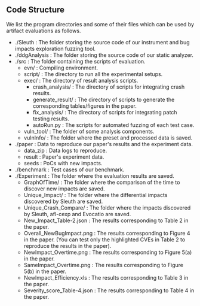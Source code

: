 ## Code Structure

We list the program directories and some of their files which can be used by artifact evaluations as follows.

- ./Sleuth : The folder storing the source code of our instrument and bug impacts exploration fuzzing tool. 
- ./ddgAnalysis : The folder storing the source code of our static analyzer. 
- ./src : The folder containing the scripts of evaluation.
  - evn/ : Compiling environment.
  - script/ : The directory to run all the experimental setups.
  - exec/ : The directory of result analysis scripts.
    - crash_analysis/ : The directory of scripts for integrating crash results.
    - generate_result/ : The directory of scripts to generate the corresponding tables/figures in the paper.
    - fix_analysis/ : The directory of scripts for integrating patch testing results.
    - autoRun.py : The scripts for automated fuzzing of each test case.
  - vuln_tool/ : The folder of some analysis components.
  - vulnInfo/ : The folder where the preset and processed data is saved.
- ./paper : Data to reproduce our paper's results and the experiment data.
  - data_zip : Data logs to reproduce.
  - result : Paper's experiment data.
  - seeds : PoCs with new impacts.
- ./benchmark : Test cases of our benchmark.
- ./Experiment : The folder where the evaluation results are saved.
  - GraphOfTime/ : The folder where the comparison of the time to discover new impacts are saved.
  - Unique_Impact/ : The folder where the differential impacts discovered by Sleuth are saved.
  - Unique_Crash_Compare/ : The folder where the impacts discovered by Sleuth, afl-cexp and Evocatio are saved.
  - New_Impact_Table-2.json : The results corresponding to Table 2 in the paper.
  - Overall_NewBugImpact.png : The results corresponding to Figure 4 in the paper. (You can test only the highlighted CVEs in Table 2 to reproduce the results in the paper). 
  - NewImpact_Overtime.png : The results corresponding to Figure 5(a) in the paper.
  - SameImpact_Overtime.png : The results corresponding to Figure 5(b) in the paper.
  - NewImpact_Efficiency.xls : The results corresponding to Table 3 in the paper.
  - Severity_score_Table-4.json : The results corresponding to Table 4 in the paper.